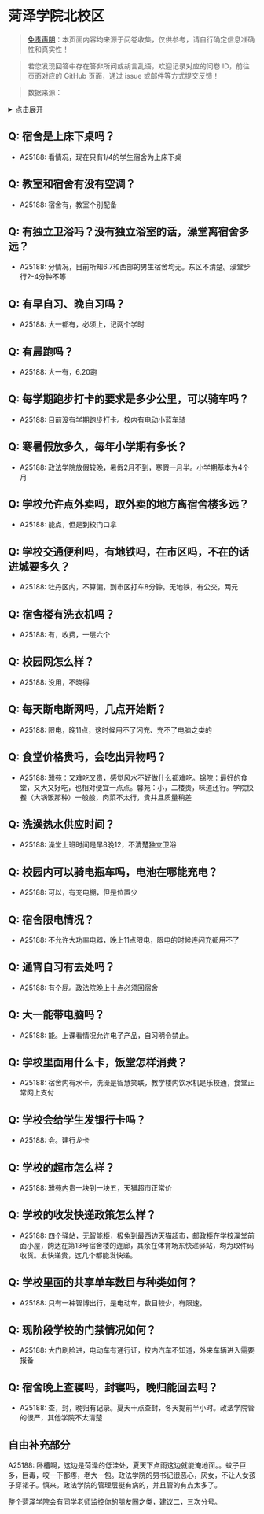 # 菏泽学院北校区

> [免责声明](https://colleges.chat/#_3)：本页面内容均来源于问卷收集，仅供参考，请自行确定信息准确性和真实性！

> 若您发现回答中存在答非所问或胡言乱语，欢迎记录对应的问卷 ID，前往页面对应的 GitHub 页面，通过 issue 或邮件等方式提交反馈！

> 数据来源：

<details><summary>点击展开</summary>
<ul>
<li>A25188: 匿名 (2024 年 06 月)</li>
</ul>
</details>

## Q: 宿舍是上床下桌吗？

- A25188: 看情况，现在只有1/4的学生宿舍为上床下桌

## Q: 教室和宿舍有没有空调？

- A25188: 宿舍有，教室个别配备

## Q: 有独立卫浴吗？没有独立浴室的话，澡堂离宿舍多远？

- A25188: 分情况，目前所知6.7和西部的男生宿舍均无。东区不清楚。澡堂步行2-4分钟不等

## Q: 有早自习、晚自习吗？

- A25188: 大一都有，必须上，记两个学时

## Q: 有晨跑吗？

- A25188: 大一有，6.20跑

## Q: 每学期跑步打卡的要求是多少公里，可以骑车吗？

- A25188: 目前没有学期跑步打卡。校内有电动小蓝车骑

## Q: 寒暑假放多久，每年小学期有多长？

- A25188: 政法学院放假较晚，暑假2月不到，寒假一月半。小学期基本为4个月

## Q: 学校允许点外卖吗，取外卖的地方离宿舍楼多远？

- A25188: 能点，但是到校门口拿

## Q: 学校交通便利吗，有地铁吗，在市区吗，不在的话进城要多久？

- A25188: 牡丹区内，不算偏，到市区打车8分钟。无地铁，有公交，两元

## Q: 宿舍楼有洗衣机吗？

- A25188: 有，收费，一层六个

## Q: 校园网怎么样？

- A25188: 没用，不晓得

## Q: 每天断电断网吗，几点开始断？

- A25188: 限电，晚11点，这时候用不了闪充、充不了电脑之类的

## Q: 食堂价格贵吗，会吃出异物吗？

- A25188: 雅苑：又难吃又贵，感觉风水不好做什么都难吃。锦院：最好的食堂，又大又好吃，也相对便宜一点点。馨苑：小，二楼贵，味道还行。学院快餐（大锅饭那种）一般般，肉菜不太行，贵并且质量稍差

## Q: 洗澡热水供应时间？

- A25188: 澡堂上班时间是早8晚12，不清楚独立卫浴

## Q: 校园内可以骑电瓶车吗，电池在哪能充电？

- A25188: 可以，有充电棚，但是位置少

## Q: 宿舍限电情况？

- A25188: 不允许大功率电器，晚上11点限电，限电的时候连闪充都用不了

## Q: 通宵自习有去处吗？

- A25188: 有个屁。政法院晚上十点必须回宿舍

## Q: 大一能带电脑吗？

- A25188: 能。上课看情况允许电子产品，自习明令禁止。

## Q: 学校里面用什么卡，饭堂怎样消费？

- A25188: 宿舍内有水卡，洗澡是智慧笑联，教学楼内饮水机是乐校通，食堂正常网上支付

## Q: 学校会给学生发银行卡吗？

- A25188: 会。建行龙卡

## Q: 学校的超市怎么样？

- A25188: 雅苑内贵一块到一块五，天猫超市正常价

## Q: 学校的收发快递政策怎么样？

- A25188: 四个驿站，无智能柜，极兔到最西边天猫超市，邮政柜在学校澡堂前面小屋，韵达在第13号宿舍楼的连廊，其余在体育场东快递驿站，均为取件码收货。发快递贵，这几个都能发快递。

## Q: 学校里面的共享单车数目与种类如何？

- A25188: 只有一种智博出行，是电动车，数目较少，有限速。

## Q: 现阶段学校的门禁情况如何？

- A25188: 大门刷脸进，电动车有通行证，校内汽车不知道，外来车辆进入需要报备

## Q: 宿舍晚上查寝吗，封寝吗，晚归能回去吗？

- A25188: 查，封，晚归有记录。夏天十点查封，冬天提前半小时。政法学院管的很严，其他学院不太清楚

## 自由补充部分

A25188: 卧槽啊，这边是菏泽的低洼处，夏天下点雨这边就能淹地面。。蚊子巨多，巨毒，咬一下都疼，老大一包。政法学院的男书记很恶心，厌女，不让人女孩子穿裙子。慎来。政法学院的管理层挺有病的，并且管的有点太多了。

整个菏泽学院会有同学老师监控你的朋友圈之类，建议二，三次分号。